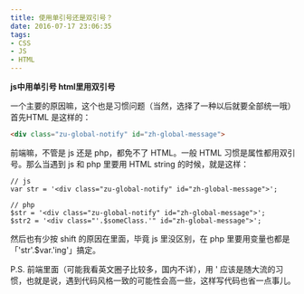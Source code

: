 ```yaml
---
title: 使用单引号还是双引号？
date: 2016-07-17 23:06:35
tags:
- CSS
- JS
- HTML
---
```


**js中用单引号  html里用双引号**

一个主要的原因嘛，这个也是习惯问题（当然，选择了一种以后就要全部统一哦）  
首先HTML 是这样的：

```html
<div class="zu-global-notify" id="zh-global-message">
```

前端嘛，不管是 js 还是 php，都免不了 HTML。一般 HTML 习惯是属性都用双引号。那么当遇到 js 和 php 里要用 HTML string 的时候，就是这样：

```
// js
var str = '<div class="zu-global-notify" id="zh-global-message">';

// php
$str = '<div class="zu-global-notify" id="zh-global-message">';
$str2 = '<div class="'.$someClass.'" id="zh-global-message">';
```

然后也有少按 shift 的原因在里面，毕竟 js 里没区别，在 php 里要用变量也都是 「'str'.$var.'ing'」搞定。

P.S. 前端里面（可能我看英文圈子比较多，国内不详），用 ' 应该是随大流的习惯，也就是说，遇到代码风格一致的可能性会高一些，这样写代码也省一点事儿。